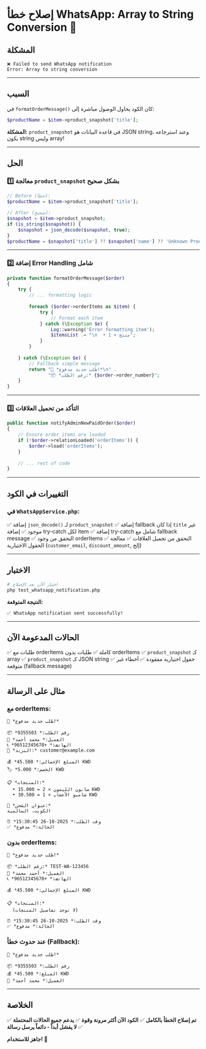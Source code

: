 # إصلاح خطأ WhatsApp: Array to String Conversion 🔧

## المشكلة

```
❌ Failed to send WhatsApp notification
Error: Array to string conversion
```

---

## السبب

في `formatOrderMessage()` كان الكود يحاول الوصول مباشرة إلى:
```php
$productName = $item->product_snapshot['title'];
```

**المشكلة:** `product_snapshot` في قاعدة البيانات هو JSON string، وعند استرجاعه يكون string وليس array!

---

## الحل

### 1️⃣ معالجة `product_snapshot` بشكل صحيح

```php
// Before (خطأ):
$productName = $item->product_snapshot['title'];

// After (صحيح):
$snapshot = $item->product_snapshot;
if (is_string($snapshot)) {
    $snapshot = json_decode($snapshot, true);
}
$productName = $snapshot['title'] ?? $snapshot['name'] ?? 'Unknown Product';
```

---

### 2️⃣ إضافة Error Handling شامل

```php
private function formatOrderMessage($order)
{
    try {
        // ... formatting logic
        
        foreach ($order->orderItems as $item) {
            try {
                // Format each item
            } catch (\Exception $e) {
                Log::warning('Error formatting item');
                $itemsList .= "\n  • منتج × 1";
            }
        }
        
    } catch (\Exception $e) {
        // Fallback simple message
        return "🎉 *طلب جديد مدفوع!*\n" .
               "📦 *رقم الطلب:* {$order->order_number}";
    }
}
```

---

### 3️⃣ التأكد من تحميل العلاقات

```php
public function notifyAdminNewPaidOrder($order)
{
    // Ensure order items are loaded
    if (!$order->relationLoaded('orderItems')) {
        $order->load('orderItems');
    }
    
    // ... rest of code
}
```

---

## التغييرات في الكود

### في `WhatsAppService.php`:

✅ إضافة `json_decode()` لـ `product_snapshot`
✅ إضافة fallback إذا كان `title` غير موجود
✅ إضافة try-catch لكل item
✅ إضافة try-catch شامل مع fallback message
✅ التحقق من وجود orderItems
✅ التحقق من تحميل العلاقات
✅ معالجة الحقول الاختيارية (`customer_email`, `discount_amount`, إلخ)

---

## الاختبار

```bash
# اختبار الآن بعد الإصلاح
php test_whatsapp_notification.php
```

**النتيجة المتوقعة:**
```
✅ WhatsApp notification sent successfully!
```

---

## الحالات المدعومة الآن

✅ طلبات مع orderItems كاملة
✅ طلبات بدون orderItems
✅ `product_snapshot` كـ array
✅ `product_snapshot` كـ JSON string
✅ حقول اختيارية مفقودة
✅ أخطاء غير متوقعة (fallback message)

---

## مثال على الرسالة

### مع orderItems:
```
🎉 *طلب جديد مدفوع!*

📦 *رقم الطلب:* 9355503
👤 *العميل:* محمد أحمد
📞 *الهاتف:* +96512345678
📧 *البريد:* customer@example.com

💰 *المبلغ الإجمالي:* 45.500 KWD
🏷️ *الخصم:* 5.000 KWD

📋 *المنتجات:*
  • صابون الليمون × 2 = 15.000 KWD
  • شامبو الأعشاب × 1 = 30.500 KWD

📍 *عنوان الشحن:*
الكويت، السالمية

⏰ *وقت الطلب:* 2025-10-26 15:30:45
✅ *الحالة:* مدفوع
```

### بدون orderItems:
```
🎉 *طلب جديد مدفوع!*

📦 *رقم الطلب:* TEST-WA-123456
👤 *العميل:* أحمد محمد
📞 *الهاتف:* +96512345678

💰 *المبلغ الإجمالي:* 45.500 KWD

📋 *المنتجات:*
  (لا توجد تفاصيل المنتجات)

⏰ *وقت الطلب:* 2025-10-26 15:30:45
✅ *الحالة:* مدفوع
```

### عند حدوث خطأ (Fallback):
```
🎉 *طلب جديد مدفوع!*

📦 *رقم الطلب:* 9355503
💰 *المبلغ:* 45.500 KWD
👤 *العميل:* محمد أحمد
```

---

## الخلاصة

✅ **تم إصلاح الخطأ بالكامل**
✅ **الكود الآن أكثر مرونة وقوة**
✅ **يدعم جميع الحالات المحتملة**
✅ **لا يفشل أبداً - دائماً يرسل رسالة**

**جاهز للاستخدام! 🚀**

